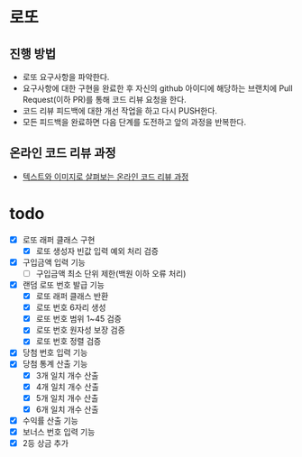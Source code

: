 # 로또
## 진행 방법
* 로또 요구사항을 파악한다.
* 요구사항에 대한 구현을 완료한 후 자신의 github 아이디에 해당하는 브랜치에 Pull Request(이하 PR)를 통해 코드 리뷰 요청을 한다.
* 코드 리뷰 피드백에 대한 개선 작업을 하고 다시 PUSH한다.
* 모든 피드백을 완료하면 다음 단계를 도전하고 앞의 과정을 반복한다.

## 온라인 코드 리뷰 과정
* [텍스트와 이미지로 살펴보는 온라인 코드 리뷰 과정](https://github.com/next-step/nextstep-docs/tree/master/codereview)

# todo
- [x] 로또 래퍼 클래스 구현
  - [x] 로또 생성자 빈값 입력 예외 처리 검증
- [x] 구입금액 입력 기능
  - [ ] 구입금액 최소 단위 제한(백원 이하 오류 처리)
- [X] 랜덤 로또 번호 발급 기능
  - [x] 로또 래퍼 클래스 반환
  - [x] 로또 번호 6자리 생성
  - [x] 로또 번호 범위 1~45 검증
  - [x] 로또 번호 원자성 보장 검증
  - [x] 로또 번호 정렬 검증
- [x] 당첨 번호 입력 기능
- [x] 당첨 통계 산출 기능
  - [x] 3개 일치 개수 산출
  - [x] 4개 일치 개수 산출
  - [x] 5개 일치 개수 산출
  - [x] 6개 일치 개수 산출
- [x] 수익률 산출 기능
- [X] 보너스 번호 입력 기능
- [X] 2등 상금 추가
